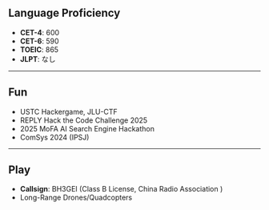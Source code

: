## **Language Proficiency**  
- **CET-4**: 600  
- **CET-6**: 590  
- **TOEIC**: 865
- **JLPT**: なし

---

## **Fun**  
- USTC Hackergame, JLU-CTF
- REPLY Hack the Code Challenge 2025
- 2025 MoFA AI Search Engine Hackathon
- ComSys 2024 (IPSJ)
  
---

## **Play**  
- **Callsign**: BH3GEI (Class B License, China Radio Association )
- Long-Range Drones/Quadcopters  
